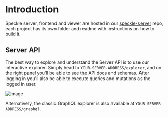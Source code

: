 # Introduction

Speckle server, frontend and viewer are hosted in our [speckle-server](https://github.com/specklesystems/speckle-server) repo, each project has its own folder and readme with instructions on how to build it.

## Server API

The best way to explore and understand the Server API is to use our interactive explorer. Simply head to `YOUR-SERVER-ADDRESS/explorer`, and on the right panel you'll be able to see the API docs and schemas.
After logging in you'll also be able to execute queries and mutations as the logged in user.

![image](/img/graphql-explorer.png)

Alternatively, the classic GraphQL explorer is also available at `YOUR-SERVER-ADDRESS/graphql`.
